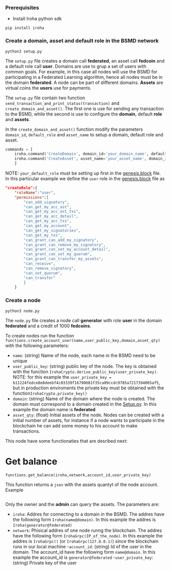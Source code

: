 ### Prerequisites

- Install Iroha python sdk
```shell
pip install iroha
```
### Create a domain, asset and default role in the BSMD network
```shell
python3 setup.py
```
The `setup.py` file creates a domain call **federated**, an asset call **fedcoin** and a default role call **user**. Domains are use to grup a set of users with common goals. For example, in this case all nodes will use the BSMD for participating in a Federated Learning algorithm, hence all nodes must be in the domain **federated**. A node can be part of different domains. **Assets** are virtual coins the **users** use for payments.

The `setup.py` file contain two function `send_transaction_and_print_status(transaction)` and `create_domain_and_asset()`. The first one is use for sending any transaction to the BSMD, while the second is use to configure the **domain**, default **role** and **assets**.

In the `create_domain_and_asset()` function modify the parameters `domain_id`, `default_role` and `asset_name` to setup a domain, default role and asset. 
```python
commands = [
	iroha.command('CreateDomain', domain_id='your_domain_name', default_role='your_defaul_role'),
	iroha.command('CreateAsset', asset_name='your_asset_name', domain_id='your_domain_name',precision=number_of_decimals)
	]
```
NOTE: `your_default_role` must be setting up first in the [genesis.block](/network/config/genesis.block) file. In this particular example we define the `user` role in the [genesis.block](/network/config/genesis.block) file as
```json
"createRole":{
	"roleName":"user",
	"permissions":[
		"can_add_signatory",
		"can_get_my_acc_ast",
		"can_get_my_acc_ast_txs",
		"can_get_my_acc_detail",
		"can_get_my_acc_txs",
		"can_get_my_account",
		"can_get_my_signatories",
		"can_get_my_txs",
		"can_grant_can_add_my_signatory",
		"can_grant_can_remove_my_signatory",
		"can_grant_can_set_my_account_detail",
		"can_grant_can_set_my_quorum",
		"can_grant_can_transfer_my_assets",
		"can_receive",
		"can_remove_signatory",
		"can_set_quorum",
		"can_transfer"
		]
	}
```
### Create a node
```shell
python3 node.py
```
The `node.py` file creates a node call **generator** with role **user** in the domain **federated** and a credit of 1000 **fedcoins**. 

To create nodes run the function `functions.create_account_user(name,user_public_key,domain,asset_qty)` with the following parameters:
- `name`: (string) Name of the node, each name in the BSMD need to be unique
- `user_public_key`: (string) public key of the node. The key is obtained with the function `IrohaCrypto.derive_public_key(user_private_key)`. NOTE: for this example the `user_private_key = b11224fedce8e8deebf4c03339f16790681f35ca09ccdc9785a7217394065af5`, but in production enviroments the private key must be obtained with the function`IrohaCrypto.private_key()`
- `domain`: (string) Name of the domain where the node is created. The domain must correspond to a domain created in the [Setup.py](Setup.py). In this example the domain name is **federated**
- `asset_qty`: (float) Initial assets of the node. Nodes can be created with a initial number of assets, for instance if a node wants to participate in the blockchain he can add some money to his account to make transactions. 

This node have some functionaties that are desribed next:

# Get balance 
```python
functions.get_balance(iroha,network,account_id,user_private_key)
```
This function returns a `json` with the assets quantyt of the node account. Example
```json

```


Only the owner and the **admin** can query the assets. The parameters are:
- `iroha`: Addres for connecting to a domain in the BSMD. The addres have the following form `Iroha(name@domain)`. In this example the addres is `Iroha(generator@federated)` 
- `network`: Phisical addres of one node runng the blockchain. The addres have the following form `IrohaGrpc(IP_of_the_node)`.  In this example the addres is `IrohaGrpc()` (or `IrohaGrpc(127.0.0.1)`) since the blockchain runs in our local machine
-`account_id`: (string) Id of the user in the domain. The account_id have the following form `name@domain`. In this example the account_id is `generator@federated`
-`user_private_key`: (string) Private key of the user
